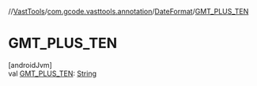 //[VastTools](../../../index.md)/[com.gcode.vasttools.annotation](../index.md)/[DateFormat](index.md)/[GMT_PLUS_TEN](-g-m-t_-p-l-u-s_-t-e-n.md)

# GMT_PLUS_TEN

[androidJvm]\
val [GMT_PLUS_TEN](-g-m-t_-p-l-u-s_-t-e-n.md): [String](https://developer.android.com/reference/kotlin/java/lang/String.html)
